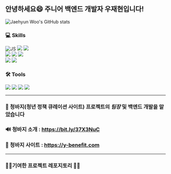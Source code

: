 ## 안녕하세요😄 주니어 백엔드 개발자 우재현입니다!

![Jaehyun Woo's GitHub stats](https://github-readme-stats.vercel.app/api?username=Ausdauer1&show_icons=true&theme=tokyonight)

### 💻 Skills
![JS](https://img.shields.io/badge/JavaScript-F7DF1E?style=flat-square&logo=JavaScript&logoColor=black)  ![](https://img.shields.io/badge/Node.js-339933?style=flat-square&logo=Node.js&logoColor=white) ![](https://img.shields.io/badge/Express-000000?style=flat-square&logo=Express&logoColor=white)   
![](https://img.shields.io/badge/MySQL-4479A1?style=flat-square&logo=MySQL&logoColor=white)        ![](https://img.shields.io/badge/Sequelize-52B0E7?style=flat-square&logo=Sequelize&logoColor=white)  ![](https://img.shields.io/badge/MongoDB-47A248?style=flat-square&logo=MongoDB&logoColor=white)  
![](https://img.shields.io/badge/Selenium-43B02A?style=flat-square&logo=Selenium&logoColor=white) ![](https://img.shields.io/badge/JSONWebTokens-000000?style=flat-square&logo=JSONWebTokens&logoColor=white) 


### 🛠 Tools
![](https://img.shields.io/badge/Amazon_RDS-007AAC?style=flat-square&logo=AmazonAWS&logoColor=white) 
![](https://img.shields.io/badge/Amazon_EC2-F5792A?style=flat-square&logo=AmazonAWS&logoColor=white)
![](https://img.shields.io/badge/PM2-2B037A?style=flat-square&logo=PM2&logoColor=white)
![](https://img.shields.io/badge/Ubuntu-Cron-E95420?style=flat-square&logo=Ubuntu&logoColor=white)

***
### 👖 청바지(청년 정책 큐레이션 사이트) 프로젝트의 *팀장* 및 백엔드 개발을 맡았습니다 

### 🔊 청바지 소개 : https://bit.ly/37X3NuC  <br></br> 💎 청바지 사이트 : https://y-benefit.com
***
### 🔻🔻기여한 프로젝트 레포지토리 🔻🔻
 
